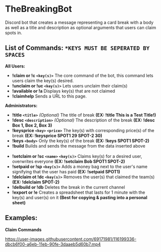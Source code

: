 # TheBreakingBot
Discord bot that creates a message representing a card break with a body as well as a title and description as optional arguments that users can claim spots in.

## List of Commands: `*KEYS MUST BE SEPERATED BY SPACES`

**All Users:**

  * **!claim or !c `<key(s)>`** The core command of the bot, this command lets users claim the key(s) desired.
  * **!unclaim or !uc `<key(s)>`** Lets users unclaim their claim(s)
  * **!available or !a** Displays key(s) that are not claimed
  * **!claimhelp** Sends a URL to this page.
  
**Administrators:**

  * **!title `<title>`** *(Optional)* The title of break **(EX: !title This is a Test Title!)**
  * **!desc `<description>`** *(Optional)* The description of the break **(EX: !desc Box 1, Box 2, Box 3)**
  * **!keysprice `<key>` `<price>`** The key(s) with corresponding price(s) of the break **(EX: !keysprice SPOT1 29 SPOT-2 30)** 
  * **!keys `<body>`** Only the key(s) of the break **(EX: !keys SPOT1 SPOT-2)** 
  * **!build** Builds and sends the message from the data inserted above
<br/><br/>
  * **!setclaim or !sc `<name>` `<key(s)>`** Claims key(s) for a desired user, overwrites everyone **(EX: !setclaim Bob SPOT1 SPOT-2)**
  * **!setpaid or !sp `<key(s)>`** Adds a money bag next to the user's name signifying that the user has paid **(EX: !setpaid SPOT1)**
  * **!delclaim ot !dc `<key(s)>`** Removes the user(s) that claimed the team(s) **(EX: !delclaim SPOT-2)**
  * **!delbuild or !db** Deletes the break in the current channel 
  * **!export or !e** Creates a spreadsheet that lasts for 1 minute with the key(s) and user(s) on it **(Best for copying & pasting into a personal sheet)** 

## Examples:
**Claim Commands**

https://user-images.githubusercontent.com/69171981/116199336-dbcb6f00-a6eb-11eb-90fe-3daaeb5d60b7.mp4
